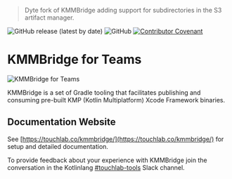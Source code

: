 > Dyte fork of KMMBridge adding support for subdirectories in the S3 artifact manager.

![GitHub release (latest by date)](https://img.shields.io/github/v/release/touchlab/KMMBridge)
![GitHub](https://img.shields.io/github/license/touchlab/KMMBridge)
[![Contributor Covenant](https://img.shields.io/badge/Contributor%20Covenant-2.1-4baaaa.svg)](CODE_OF_CONDUCT.md)

# KMMBridge for Teams

![KMMBridge for Teams](kmmbridge-announcement.png)

KMMBridge is a set of Gradle tooling that facilitates publishing and consuming pre-built KMP (Kotlin Multiplatform) Xcode Framework binaries.

## Documentation Website

See [https://touchlab.co/kmmbridge/](https://touchlab.co/kmmbridge/) for setup and detailed documentation.

To provide feedback about your experience with KMMBridge join the conversation in the Kotlinlang [#touchlab-tools](https://kotlinlang.slack.com/archives/CTJB58X7X) Slack channel.
